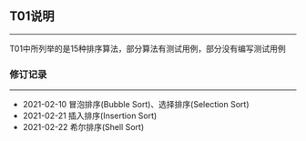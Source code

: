 ## T01说明
-------------
T01中所列举的是15种排序算法，部分算法有测试用例，部分没有编写测试用例


### 修订记录
-------------
 - 2021-02-10  冒泡排序(Bubble Sort)、选择排序(Selection Sort)
 - 2021-02-21  插入排序(Insertion Sort)
 - 2021-02-22  希尔排序(Shell Sort)
 